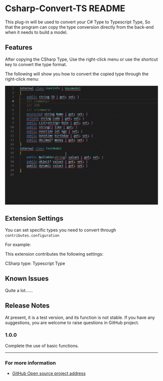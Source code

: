# Csharp-Convert-TS README

This plug-in will be used to convert your C# Type to Typescript Type, So that the program can copy the type conversion directly from the back-end when it needs to build a model.

## Features

After copying the CSharp Type, Use the right-click menu or use the shortcut key to convert the type format.

The following will show you how to convert the copied type through the right-click menu:

![image](images/convert.gif)

## Extension Settings

You can set specific types you need to convert through `contributes.configuration`

For example:

This extension contributes the following settings:

CSharp type: Typescript Type

## Known Issues
Quite a lot......

## Release Notes

At present, it is a test version, and its function is not stable. If you have any suggestions, you are welcome to raise questions in GitHub project.

### 1.0.0

Complete the use of basic functions.

-----------------------------------------------------------------------------------------------------------

### For more information

* [GitHub Open source project address](https://github.com/git102347501/CSharp-Convert-TS)

